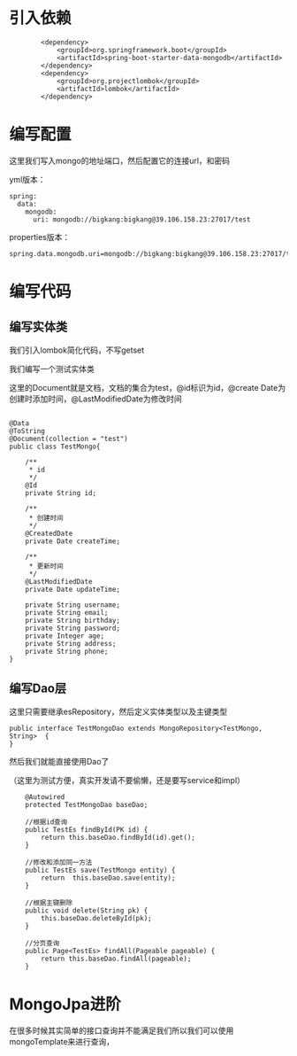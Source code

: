 # 引入依赖

```
        <dependency>
            <groupId>org.springframework.boot</groupId>
            <artifactId>spring-boot-starter-data-mongodb</artifactId>
        </dependency>
        <dependency>
            <groupId>org.projectlombok</groupId>
            <artifactId>lombok</artifactId>
        </dependency>
```

# 编写配置

这里我们写入mongo的地址端口，然后配置它的连接url，和密码

yml版本：

```
spring:
  data:
    mongodb:
      uri: mongodb://bigkang:bigkang@39.106.158.23:27017/test
```

properties版本：

```
spring.data.mongodb.uri=mongodb://bigkang:bigkang@39.106.158.23:27017/test
```

# 编写代码

## 编写实体类

我们引入lombok简化代码，不写getset

我们编写一个测试实体类

这里的Document就是文档，文档的集合为test，@id标识为id，@create Date为创建时添加时间，@LastModifiedDate为修改时间

```

@Data
@ToString
@Document(collection = "test")
public class TestMongo{

    /**
     * id
     */
    @Id
    private String id;

    /**
     * 创建时间
     */
    @CreatedDate
    private Date createTime;

    /**
     * 更新时间
     */
    @LastModifiedDate
    private Date updateTime;

    private String username;
    private String email;
    private String birthday;
    private String password;
    private Integer age;
    private String address;
    private String phone;
}
```

## 编写Dao层

这里只需要继承esRepository，然后定义实体类型以及主键类型

```
public interface TestMongoDao extends MongoRepository<TestMongo, String>  {
}
```

然后我们就能直接使用Dao了

（这里为测试方便，真实开发请不要偷懒，还是要写service和impl）

```
   	@Autowired
    protected TestMongoDao baseDao;
    
    //根据id查询
    public TestEs findById(PK id) {
        return this.baseDao.findById(id).get();
    }
    
    //修改和添加同一方法
    public TestEs save(TestMongo entity) {
        return  this.baseDao.save(entity);
    }

	//根据主键删除
    public void delete(String pk) {
        this.baseDao.deleteById(pk);
    }
    
    //分页查询
    public Page<TestEs> findAll(Pageable pageable) {
        return this.baseDao.findAll(pageable);
    }
```

# MongoJpa进阶

在很多时候其实简单的接口查询并不能满足我们所以我们可以使用mongoTemplate来进行查询，

